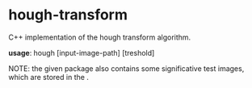 # hough-transform

C++ implementation of the hough transform algorithm.<br>

<b>usage</b>: hough [input-image-path] [treshold] <br>

NOTE: the given package also contains some significative test images, which are stored in the .
